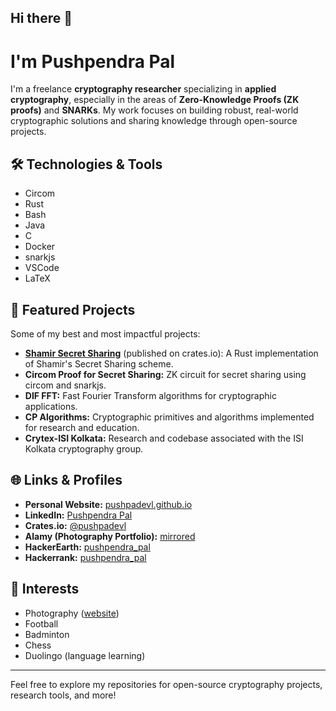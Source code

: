 ## Hi there 👋

<!--
**pushpadevl/pushpadevl** is a ✨ _special_ ✨ repository because its `README.md` (this file) appears on your GitHub profile.

Here are some ideas to get you started:

- 🔭 I’m currently working on ...
- 🌱 I’m currently learning ...
- 👯 I’m looking to collaborate on ...
- 🤔 I’m looking for help with ...
- 💬 Ask me about ...
- 📫 How to reach me: ...
- 😄 Pronouns: ...
- ⚡ Fun fact: ...
-->
# I'm Pushpendra Pal

I'm a freelance **cryptography researcher** specializing in **applied cryptography**, especially in the areas of **Zero-Knowledge Proofs (ZK proofs)** and **SNARKs**. My work focuses on building robust, real-world cryptographic solutions and sharing knowledge through open-source projects.

## 🛠️ Technologies & Tools
- Circom
- Rust
- Bash
- Java
- C
- Docker
- snarkjs
- VSCode
- LaTeX

## 🚀 Featured Projects
Some of my best and most impactful projects:
- **[Shamir Secret Sharing](https://crates.io/crates/shamir_secret_sharing)** (published on crates.io): A Rust implementation of Shamir's Secret Sharing scheme.
- **Circom Proof for Secret Sharing:** ZK circuit for secret sharing using circom and snarkjs.
- **DIF FFT:** Fast Fourier Transform algorithms for cryptographic applications.
- **CP Algorithms:** Cryptographic primitives and algorithms implemented for research and education.
- **Crytex-ISI Kolkata:** Research and codebase associated with the ISI Kolkata cryptography group.

## 🌐 Links & Profiles
- **Personal Website:** [pushpadevl.github.io](https://pushpadevl.github.io/)
- **LinkedIn:** [Pushpendra Pal](https://www.linkedin.com/in/pushpendra-pal-14ab2118)
- **Crates.io:** [@pushpadevl](https://crates.io/users/pushpadevl)
- **Alamy (Photography Portfolio):** [mirrored](https://www.alamy.com/portfolio/mirrored)
- **HackerEarth:** [pushpendra_pal](https://www.hackerearth.com/@pushpendra_pal)
- **Hackerrank:** [pushpendra_pal](https://www.hackerrank.com/profile/pushpendra_pal)

## 🎯 Interests
- Photography ([website](https://pushpadevl.github.io/))
- Football
- Badminton
- Chess
- Duolingo (language learning)

---

Feel free to explore my repositories for open-source cryptography projects, research tools, and more!
